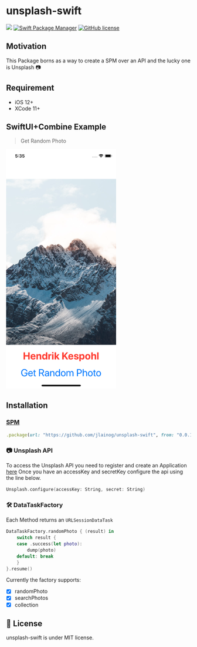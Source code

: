 # unsplash-swift

![](https://img.shields.io/badge/language-Swift--5.1-orange)
[![Swift Package Manager](https://img.shields.io/badge/spm-compatible-brightgreen.svg)](https://swift.org/package-manager)
[![GitHub license](https://img.shields.io/github/license/jlainog/unsplash-swift)](https://github.com/jlainog/unsplash-swift/blob/master/LICENSE)

## Motivation
This Package borns as a way to create a SPM over an API and the lucky one is Unsplash 📷  

## Requirement

- iOS 12+
- XCode 11+

## SwiftUI+Combine Example
> Get Random Photo

<img src="./unsplash-swift-example/SimulatorScreenShot.png" alt="Example App" width="300"/>

## Installation

### [SPM](https://github.com/apple/swift-package-manager)
```ruby
.package(url: "https://github.com/jlainog/unsplash-swift", from: "0.0.1")
```

### 📷  Unsplash API 

To access the Unsplash API you need to register and create an Application [here](https://unsplash.com/oauth/applications)
Once you have an accessKey and secretKey configure the api using the line below.

```swift
Unsplash.configure(accessKey: String, secret: String)
```

### 🛠 DataTaskFactory

Each Method returns an `URLSessionDataTask`

```swift
DataTaskFactory.randomPhoto { (result) in
    switch result {
    case .success(let photo):
        dump(photo)
    default: break
    }
}.resume()
```
Currently the factory supports:

- [x] randomPhoto
- [x] searchPhotos
- [x] collection

## 📄 License

unsplash-swift is under MIT license.
